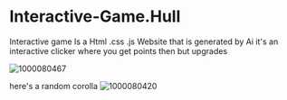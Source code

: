 # Interactive-Game.Hull
Interactive game Is a Html .css .js Website that is generated by Ai it's an interactive clicker where you get points then but upgrades

![1000080467](https://github.com/user-attachments/assets/209b70e1-6dd5-4df1-84d2-9c1a335a6851)







here's a random corolla ![1000080420](https://github.com/user-attachments/assets/41cf106b-6e22-4dbc-a145-350e31204135)

